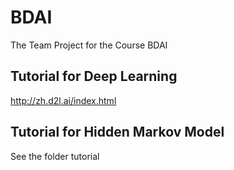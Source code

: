 # BDAI
The Team Project for the Course BDAI

## Tutorial for Deep Learning
http://zh.d2l.ai/index.html

## Tutorial for Hidden Markov Model
See the folder tutorial